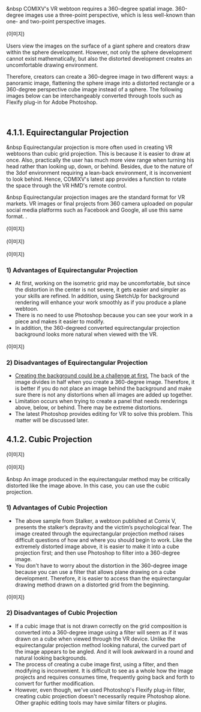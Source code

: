&nbsp COMIXV's VR webtoon requires a 360-degree spatial image. 360-degree images use a three-point perspective, which is less well-known than one- and two-point perspective images.

(이미지)
 
Users view the images on the surface of a giant sphere and creators draw within the sphere development. However, not only the sphere development cannot exist mathematically, but also the distorted development creates an uncomfortable drawing environment. 

Therefore, creators can create a 360-degree image in two different ways: a panoramic image, flattening the sphere image into a distorted rectangle or a 360-degree perspective cube image instead of a sphere. The following images below can be interchangeably converted through tools such as Flexify plug-in for Adobe Photoshop.




 
## 4.1.1. Equirectangular Projection

&nbsp Equirectangular projection is more often used in creating VR webtoons than cubic grid projection. This is because it is easier to draw at once. Also, practically the user has much more view range when turning his head rather than looking up, down, or behind. Besides, due to the nature of the 3dof environment requiring a lean-back environment, it is inconvenient to look behind. Hence, COMIXV's latest app provides a function to rotate the space through the VR HMD's remote control. 

&nbsp Equirectangular projection images are the standard format for VR markets. VR images or final projects from 360 camera uploaded on popular social media platforms such as Facebook and Google, all use this same format. .
	
(이미지)

(이미지)

(이미지)

### 1) Advantages of Equirectangular Projection

- At first, working on the isometric grid may be uncomfortable, but since the distortion in the center is not severe, it gets easier and simpler as your skills are refined. In addition, using SketchUp for background rendering will enhance your work smoothly as if you produce a plane webtoon.
- There is no need to use Photoshop because you can see your work in a piece and makes it easier to modify.
- In addition, the 360-degreed converted equirectangular projection background looks more natural when viewed with the VR.

(이미지)
 
 
### 2) Disadvantages of Equirectangular Projection
- <u>Creating the background could be a challenge at first.</u> The back of the image divides in half when you create a 360-degree image. Therefore, it is better if you do not place an image behind the background and make sure there is not any distortions when all images are added up together.
- Limitation occurs when trying to create a panel that needs renderings above, below, or behind. There may be extreme distortions. 
- The latest Photoshop provides editing for VR to solve this problem. This matter will be discussed later.


## 4.1.2. Cubic Projection

(이미지)

(이미지)

&nbsp An image produced in the equirectangular method may be critically distorted like the image above. In this case, you can use the cubic projection.

### 1) Advantages of Cubic Projection
- The above sample from Stalker, a webtoon published at Comix V, presents the stalker’s depravity and the victim’s psychological fear. The image created through the equirectangular projection method raises difficult questions of how and where you should begin to work. Like the extremely distorted image above, it is easier to make it into a cube projection first; and then use Photoshop to filter into a 360-degree image.
- You don't have to worry about the distortion in the 360-degree image because you can use a filter that allows plane drawing on a cube development. Therefore, it is easier to access than the equirectangular drawing method drawn on a distorted grid from the beginning.
 
(이미지)

### 2) Disadvantages of Cubic Projection
- If a cubic image that is not drawn correctly on the grid composition is converted into a 360-degree image using a filter will seem as if it was drawn on a cube when viewed through the VR device. Unlike the equirectangular projection method looking natural, the curved part of the image appears to be angled. And it will look awkward in a round and natural looking backgrounds.
- The process of creating a cube image first, using a filter, and then modifying is inconvenient. It is difficult to see as a whole how the image projects and requires consumes time, frequently going back and forth to convert for further modification. 
- However, even though, we've used Photoshop's Flexify plug-in filter, creating cubic projection doesn't necessarily require Photoshop alone. Other graphic editing tools may have similar filters or plugins.
